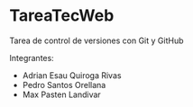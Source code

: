 # TareaTecWeb
Tarea de control de versiones con Git y GitHub

Integrantes:  
  - Adrian Esau Quiroga Rivas
  - Pedro Santos Orellana
  - Max Pasten Landivar
